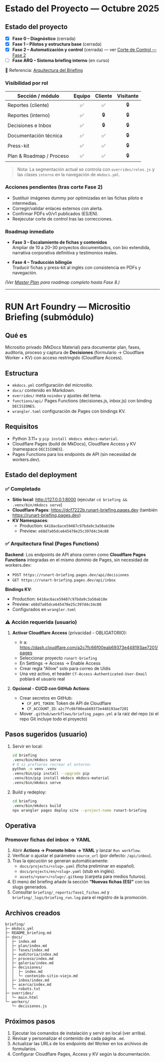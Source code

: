 # Estado del Proyecto — Octubre 2025

## Estado del proyecto
- [x] **Fase 0 – Diagnóstico** (cerrada)
- [x] **Fase 1 – Pilotos y estructura base** (cerrada)
- [x] **Fase 2 – Automatización y control** (cerrada) — ver [Corte de Control — Fase 2](./_reports/corte_control_fase2.md)
- [ ] **Fase ARQ – Sistema briefing interno** (en curso)

📎 Referencia: [Arquitectura del Briefing](docs/briefing_arquitectura.md)

### Visibilidad por rol

| Sección / módulo | Equipo | Cliente | Visitante |
| --- | :---: | :---: | :---: |
| Reportes (cliente) | ✅ | ✅ | 🔒 |
| Reportes (interno) | ✅ | 🔒 | 🔒 |
| Decisiones e Inbox | ✅ | 🔒 | 🔒 |
| Documentación técnica | ✅ | ✅ | 🔒 |
| Press-kit | ✅ | ✅ | 🔒 |
| Plan & Roadmap / Proceso | ✅ | ✅ | 🔒 |

> Nota: La segmentación actual se controla con `overrides/roles.js` y las clases `interno` en la navegación de `mkdocs.yml`.

### Acciones pendientes (tras corte Fase 2)
- Sustituir imágenes dummy por optimizadas en las fichas piloto e intermedias.  
- Corregir/validar enlaces externos con alerta.  
- Confirmar PDFs v0/v1 publicados (ES/EN).  
- Reejecutar corte de control tras las correcciones.  

### Roadmap inmediato
- **Fase 3 – Escalamiento de fichas y contenidos**  
   Ampliar de 10 a 20–30 proyectos documentados, con bio extendida, narrativa corporativa definitiva y testimonios reales.  

- **Fase 4 – Traducción bilingüe**  
   Traducir fichas y press-kit al inglés con consistencia en PDFs y navegación.  

*(Ver [Master Plan](./_reports/2025-10-02_master_plan.md) para roadmap completo hasta Fase 8.)*

---

# RUN Art Foundry — Micrositio Briefing (submódulo)

## Qué es
Micrositio privado (MkDocs Material) para documentar plan, fases, auditoría, proceso y captura de **Decisiones** (formulario → Cloudflare Worker + KV) con acceso restringido (Cloudflare Access).

## Estructura
- `mkdocs.yml` configuración del micrositio.
- `docs/` contenido en Markdown.
- `overrides/` meta `noindex` y ajustes del tema.
- `functions/api/` Pages Functions (decisiones.js, inbox.js) con binding `DECISIONES`.
- `wrangler.toml` configuración de Pages con bindings KV.

## Requisitos
- Python 3.11+ y `pip install mkdocs mkdocs-material`.
- Cloudflare Pages (build de MkDocs), Cloudflare Access y KV (namespace `DECISIONES`).
- Pages Functions para los endpoints de API (sin necesidad de workers.dev).

## Estado del deployment

### ✅ Completado
- **Sitio local**: http://127.0.0.1:8000 (ejecutar `cd briefing && .venv/bin/mkdocs serve`)
- **Cloudflare Pages**: https://dcf7222b.runart-briefing.pages.dev (también https://runart-briefing.pages.dev)
- **KV Namespaces**:
  - Production: `6418ac6ace59487c97bda9c3a50ab10e`
  - Preview: `e68d7a05dce645478e25c397d4c34c08`

### ✅ Arquitectura final (Pages Functions)

**Backend**: Los endpoints de API ahora corren como **Cloudflare Pages Functions** integradas en el mismo dominio de Pages, sin necesidad de workers.dev:
- `POST https://runart-briefing.pages.dev/api/decisiones`
- `GET https://runart-briefing.pages.dev/api/inbox`

**Bindings KV**:
- Production: `6418ac6ace59487c97bda9c3a50ab10e`
- Preview: `e68d7a05dce645478e25c397d4c34c08`
- Configurados en `wrangler.toml`

### ⚠️ Acción requerida (usuario)

1. **Activar Cloudflare Access** (privacidad - OBLIGATORIO):
   - Ir a: https://dash.cloudflare.com/a2c7fc66f00eab69373e448193ae7201/pages
   - Seleccionar proyecto `runart-briefing`
   - En Settings → Access → Enable Access
   - Crear regla "Allow" solo para correo de Uldis
   - Una vez activo, el header `Cf-Access-Authenticated-User-Email` poblará el usuario real

2. **Opcional - CI/CD con GitHub Actions**:
   - Crear secretos en GitHub:
     - `CF_API_TOKEN`: Token de API de Cloudflare
     - `CF_ACCOUNT_ID`: `a2c7fc66f00eab69373e448193ae7201`
   - Mover `.github/workflows/briefing_pages.yml` a la raíz del repo (si el repo Git incluye todo el proyecto)

## Pasos sugeridos (usuario)
1) Servir en local:
   ```bash
   cd briefing
   .venv/bin/mkdocs serve
   # O si prefieres recrear el entorno:
   python -m venv .venv
   .venv/bin/pip install --upgrade pip
   .venv/bin/pip install mkdocs mkdocs-material
   .venv/bin/mkdocs serve
   ```
   
2) Build y redeploy:
   ```bash
   cd briefing
   .venv/bin/mkdocs build
   npx wrangler pages deploy site --project-name runart-briefing
   ```

## Operativa

### Promover fichas del inbox → YAML
1. Abrir **Actions → Promote Inbox → YAML** y lanzar `Run workflow`.
2. Verificar o ajustar el parámetro `source_url` (por defecto: `/api/inbox`).
3. Tras la ejecución se generan automáticamente:
   - `docs/projects/<slug>.yaml` (ficha preliminar en español).
   - `docs/projects/en/<slug>.yaml` (stub en inglés).
   - `assets/<year>/<slug>/.gitkeep` (carpeta para medios futuros).
4. El menú del briefing añade la sección **“Nuevas fichas (ES)”** con los slugs generados.
5. Consultar `briefing/_reports/fase1_fichas.md` y `briefing/_logs/briefing_run.log` para el registro de la promoción.

## Archivos creados
```
briefing/
├─ mkdocs.yml
├─ README_briefing.md
├─ docs/
│  ├─ index.md
│  ├─ plan/index.md
│  ├─ fases/index.md
│  ├─ auditoria/index.md
│  ├─ proceso/index.md
│  ├─ galeria/index.md
│  ├─ decisiones/
│  │  ├─ index.md
│  │  └─ contenido-sitio-viejo.md
│  ├─ inbox/index.md
│  ├─ acerca/index.md
│  └─ robots.txt
├─ overrides/
│  └─ main.html
└─ workers/
   └─ decisiones.js
```

## Próximos pasos
1. Ejecutar los comandos de instalación y servir en local (ver arriba).
2. Revisar y personalizar el contenido de cada página `.md`.
3. Actualizar las URLs de los endpoints del Worker en los archivos de formularios.
4. Configurar Cloudflare Pages, Access y KV según la documentación.
